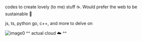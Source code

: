 codes to create lovely (to me) stuff ☕️. Would prefer the web to be sustainable 💚 

js, ts, python
go, c++, and more to delve on

<!---
Nonaxce/Nonaxce is a ✨ special ✨ repository because its `README.md` (this file) appears on your GitHub profile.
You can click the Preview link to take a look at your changes.
--->

![image0](https://github.com/user-attachments/assets/0de9cd32-0014-4eb9-b243-4d45b3503808)
^^ actual cloud ☁️ ^^
